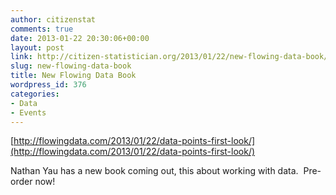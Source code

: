 ```yaml
---
author: citizenstat
comments: true
date: 2013-01-22 20:30:06+00:00
layout: post
link: http://citizen-statistician.org/2013/01/22/new-flowing-data-book/
slug: new-flowing-data-book
title: New Flowing Data Book
wordpress_id: 376
categories:
- Data
- Events
---
```


[http://flowingdata.com/2013/01/22/data-points-first-look/](http://flowingdata.com/2013/01/22/data-points-first-look/)

Nathan Yau has a new book coming out, this about working with data.  Pre-order now!
